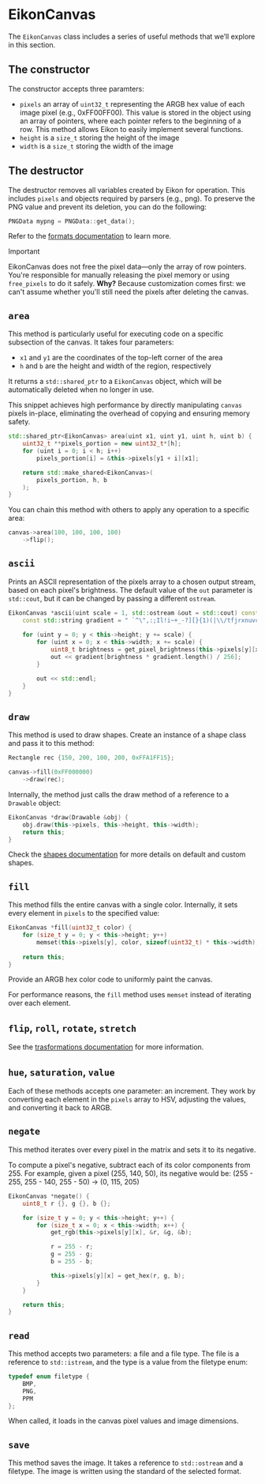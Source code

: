 # EikonCanvas

The `EikonCanvas` class includes a series of useful methods that we’ll explore in this section.

## The constructor
The constructor accepts three paramters:
- `pixels` an array of `uint32_t` representing the ARGB hex value of each image pixel (e.g., 0xFF00FF00). This value is stored in the object using an array of pointers, where each pointer refers to the beginning of a row. This method allows Eikon to easily implement several functions.
- `height` is a `size_t` storing the height of the image
- `width` is a `size_t` storing the width of the image

## The destructor
The destructor removes all variables created by Eikon for operation. This includes `pixels` and objects required by parsers (e.g., png). To preserve the PNG value and prevent its deletion, you can do the following:
```cpp
PNGData mypng = PNGData::get_data();
```

Refer to the <a href="formats/">formats documentation</a> to learn more.

>[!IMPORTANT]
> EikonCanvas does not free the pixel data—only the array of row pointers. You're responsible for manually releasing the pixel memory or using `free_pixels` to do it safely.
> **Why?** Because customization comes first: we can't assume whether you'll still need the pixels after deleting the canvas.

## `area`
This method is particularly useful for executing code on a specific subsection of the canvas. It takes four parameters:
- `x1` and `y1` are the coordinates of the top-left corner of the area
- `h` and `b` are the height and width of the region, respectively

It returns a `std::shared_ptr` to a `EikonCanvas` object, which will be automatically deleted when no longer in use.

This snippet achieves high performance by directly manipulating `canvas` pixels in-place, eliminating the overhead of copying and ensuring memory safety.

```cpp
std::shared_ptr<EikonCanvas> area(uint x1, uint y1, uint h, uint b) {
    uint32_t **pixels_portion = new uint32_t*[h];
    for (uint i = 0; i < h; i++)
        pixels_portion[i] = &this->pixels[y1 + i][x1];

    return std::make_shared<EikonCanvas>(
        pixels_portion, h, b
    );
}
```

You can chain this method with others to apply any operation to a specific area:
```cpp
canvas->area(100, 100, 100, 100)
    ->flip();
```

## `ascii`
Prints an ASCII representation of the pixels array to a chosen output stream, based on each pixel's brightness. The default value of the `out` parameter is `std::cout`, but it can be changed by passing a different `ostream`.

```cpp
EikonCanvas *ascii(uint scale = 1, std::ostream &out = std::cout) const {
    const std::string gradient = " `^\",:;Il!i~+_-?][}{1)(|\\/tfjrxnuvczXYUJCLQ0OZmwqpdbkhao*#MW&8%B@$";
    
    for (uint y = 0; y < this->height; y += scale) {
        for (uint x = 0; x < this->width; x += scale) {
            uint8_t brightness = get_pixel_brightness(this->pixels[y][x]);
            out << gradient[brightness * gradient.length() / 256];
        }

        out << std::endl;
    }
}
```

## `draw`
This method is used to draw shapes. Create an instance of a shape class and pass it to this method:
```cpp
Rectangle rec {150, 200, 100, 200, 0xFFA1FF15};

canvas->fill(0xFF000000)
    ->draw(rec);
```

Internally, the method just calls the draw method of a reference to a `Drawable` object:
```cpp
EikonCanvas *draw(Drawable &obj) {
    obj.draw(this->pixels, this->height, this->width);
    return this;
}
```
Check the <a href="shapes/">shapes documentation</a> for more details on default and custom shapes.

## `fill`
This method fills the entire canvas with a single color. Internally, it sets every element in `pixels` to the specified value:
```cpp
EikonCanvas *fill(uint32_t color) {
    for (size_t y = 0; y < this->height; y++)
        memset(this->pixels[y], color, sizeof(uint32_t) * this->width);
    
    return this;
}
```
Provide an ARGB hex color code to uniformly paint the canvas.

For performance reasons, the `fill` method uses `memset` instead of iterating over each element.

## `flip`, `roll`, `rotate`, `stretch`
See the <a href="trasformations/">trasformations documentation</a> for more information.

## `hue`, `saturation`, `value`
Each of these methods accepts one parameter: an increment. They work by converting each element in the `pixels` array to HSV, adjusting the values, and converting it back to ARGB.

## `negate`
This method iterates over every pixel in the matrix and sets it to its negative. 

To compute a pixel's negative, subtract each of its color components from 255. For example, given a pixel (255, 140, 50), its negative would be: (255 - 255, 255 - 140, 255 - 50) -> (0, 115, 205)

```cpp
EikonCanvas *negate() {
    uint8_t r {}, g {}, b {};

    for (size_t y = 0; y < this->height; y++) {
        for (size_t x = 0; x < this->width; x++) {
            get_rgb(this->pixels[y][x], &r, &g, &b);

            r = 255 - r;
            g = 255 - g;
            b = 255 - b;

            this->pixels[y][x] = get_hex(r, g, b);
        }
    }

    return this;
}
```

## `read`
This method accepts two parameters: a file and a file type. The file is a reference to `std::istream`, and the type is a value from the filetype enum:
```cpp
typedef enum filetype {
    BMP,
    PNG,
    PPM
};
```

When called, it loads in the canvas pixel values and image dimensions.

## `save`
This method saves the image. It takes a reference to `std::ostream` and a filetype. The image is written using the standard of the selected format.
